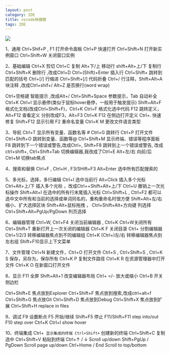 ```yaml
---
layout: post
category: IDE
title: vscode快捷键
tags: IDE
---
```


![](https://i.imgur.com/GsoCPd3.png)

1、通用
Ctrl+Shif+P , F1 打开命令面板 Ctrl+P 快速打开 
Ctrl+Shift+N 打开新实例窗口 Ctrl+Shift+W 关闭窗口实例

2、基础编辑
Ctrl+X 剪切 Ctrl+C 复制
Alt+下/上 移动行 shift+Alt+上/下 复制行
Ctrl+Shift+K 删除行 ,改成Ctrl+D
Ctrl+(Shift)+Enter 插入行
Ctrl+Shift+ 跳转到匹配的括号
Ctrl+[/] 行缩进
Ctrl+Shift+[/] 代码折叠
Ctrl+/ 行注释，Shift+Alt+A 块注释 ,改成Ctrl+shif+/
Alt+Z 是否换行(word wrap)

Ctrl+空格键 智能提示 ,改成Alt+/
Ctrl+Shift+Space 参数提示，Tab 自动补全
Ctrl+K Ctrl+I 显示悬停(类似于鼠标hover悬停，一般用于触发提示)
Shift+Alt+F 格式化文档(改成Ctrl+Shift+F)，Ctrl+K Ctrl+F 格式化选中代码
F12 跳转定义，Alt+F12 查看定义 分别改成F3，Alt+F3
Ctrl+K F12 在侧边打开定义
Ctrl+. 快速修复
Shift+F12 显示引用
F2 重命名变量
Ctrl+K M 更改文件语言类型

3、导航
Ctrl+T 显示所有变量、函数名等 # 
Ctrl+G 跳转行
Ctrl+P 打开文件
Ctrl+Shift+O 跳转到变量、函数等@ 
Ctrl+Shift+M 显示终端、错误等程序面板
F8 跳转到下一个错误或警告,改成Ctrl+,
Shift+F8 跳转到上一个错误或警告, 改成ctrl+shift+,
Ctrl+Shift+Tab 切换编辑器,我改成了Ctrl+E
Alt+左/右 向前/后
Ctrl+M 切换tab焦点

4、搜索和替换
Ctrl+F , Ctrl+H , F3/SHift+F3
Alt+Enter 选中所有匹配搜索的

5、多光标，选择，多行编辑
Ctrl+I 选中当前行
Alt+Click 插入多个光标
Ctrl+Alt+上/下 插入多个光标 ，改成Ctrl++Shift+Alt+上/下 
Ctrl+U 撤销上一次光标操作
Shift+Alt+I 在选中的所有行末尾插入光标
Ctrl+Shift+L , Ctrl+F2 都可以选中文中所有和当前的选择或单词同名的，重构重命名时很方便
Shift+Alt+左/右 缩小、扩大选择区块
Shift+Alt+鼠标拖拽 ， Ctrl+Shift+Alt+方向键 列选择
Ctrl+Shift+Alt+PgUp/PgDown 列页选择

6、编辑器管理
Ctrl+W, Ctrl+F4 关闭当前编辑器 , Ctrl+K Ctrl+W关闭所有 
Ctrl+Shift+T 重新打开上一次关闭的编辑器 
Ctrl+K F 关闭目录 
Ctrl+ 分割编辑器 
Ctrl+1/2/3 转移编辑器焦点到不同编辑组 
Ctrl+K (Ctrl+)左/右 转移编辑器焦点到左右组 
Shift+F10显示上下文菜单

7、文件管理
Ctrl+N 新建文件，Ctrl+O 打开文件
Ctrl+S , Ctrl+Shift+S , Ctrl+K S 保存，另存为，保存所有
Ctrl+K P 复制文件路径
Ctrl+K R 在资源管理器中打开文件
Ctrl+K O 在新窗口打开文件

8、显示
F11 全屏
Shift+Alt+1 改变编辑器布局
Ctrl+ =/- 放大或缩小
Ctrl+B 开关侧边栏

Ctrl+Shift+E 焦点放到Explorer
Ctrl+Shift+F 焦点放到搜索,改成ctrl+alt+f
Ctrl+Shift+G 焦点放Git
Ctrl+Shift+D 焦点放到Debug
Ctrl+Shift+X 焦点放到扩展
Ctrl+Shift+H replace in files

9、调试
F9 设置断点
F5 开始/继续
Shift+F5 停止
F11/Shift+F11 step into/out
F10 step over
Ctrl+K Ctrl+I show hover

10、终端集成
Ctrl+` 显示集成的终端
Ctrl+Shift+` 创建新的终端
Ctrl+Shift+C 复制选中
Ctrl+Shift+V 粘贴到终端
Ctrl+↑ / ↓ Scroll up/down
Shift+PgUp / PgDown Scroll page up/down
Ctrl+Home / End Scroll to top/bottom

